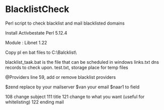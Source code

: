 # BlacklistCheck
Perl script to check blacklist and mail blacklisted domains

Install Activbestate Perl 5.12.4

Module : Libnet 1.22

Copy pl en bat files to C:\Balcklist\

blacklist_taak.bat is the file that can be scheduled in windows
links.txt dns records to check upon.
test.txt,  storage place for temp files

@Providers line 59, add or remove blacklist providers

$zend replace by your mailserver
$van your email
$naar1 to field

108 change subject
111 title
121 change to what you want (useful for whitelisting)
122 ending mail

